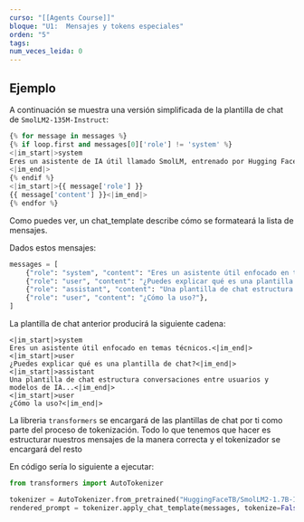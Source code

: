 ```yaml
---
curso: "[[Agents Course]]"
bloque: "U1:  Mensajes y tokens especiales"
orden: "5"
tags: 
num_veces_leida: 0
---
```

## Ejemplo

A continuación se muestra una versión simplificada de la plantilla de chat de `SmolLM2-135M-Instruct`:

```python
{% for message in messages %}
{% if loop.first and messages[0]['role'] != 'system' %}
<|im_start|>system
Eres un asistente de IA útil llamado SmolLM, entrenado por Hugging Face
<|im_end|>
{% endif %}
<|im_start|>{{ message['role'] }}
{{ message['content'] }}<|im_end|>
{% endfor %}
```

Como puedes ver, un chat_template describe cómo se formateará la lista de mensajes.

Dados estos mensajes:

``` python
messages = [
    {"role": "system", "content": "Eres un asistente útil enfocado en temas técnicos."},
    {"role": "user", "content": "¿Puedes explicar qué es una plantilla de chat?"},
    {"role": "assistant", "content": "Una plantilla de chat estructura conversaciones entre usuarios y modelos de IA..."},
    {"role": "user", "content": "¿Cómo la uso?"},
]
```

La plantilla de chat anterior producirá la siguiente cadena:

```
<|im_start|>system
Eres un asistente útil enfocado en temas técnicos.<|im_end|>
<|im_start|>user
¿Puedes explicar qué es una plantilla de chat?<|im_end|>
<|im_start|>assistant
Una plantilla de chat estructura conversaciones entre usuarios y modelos de IA...<|im_end|>
<|im_start|>user
¿Cómo la uso?<|im_end|>
```

La libreria `transformers` se encargará de las plantillas de chat por ti como parte del proceso de tokenización. Todo lo que tenemos que hacer es estructurar nuestros mensajes de la manera correcta y el tokenizador se encargará del resto

En código sería lo siguiente a ejecutar:

```python
from transformers import AutoTokenizer

tokenizer = AutoTokenizer.from_pretrained("HuggingFaceTB/SmolLM2-1.7B-Instruct")
rendered_prompt = tokenizer.apply_chat_template(messages, tokenize=False, add_generation_prompt=True)
```



